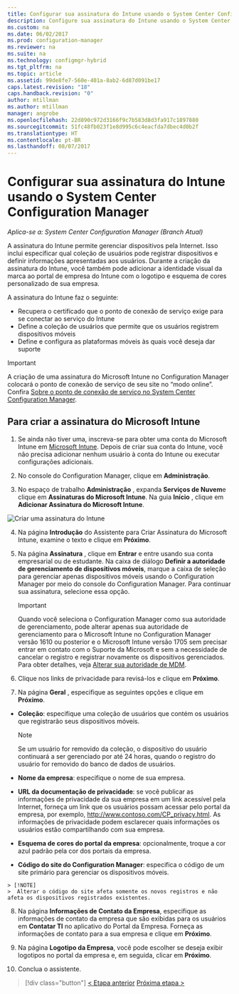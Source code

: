 ```yaml
---
title: Configurar sua assinatura do Intune usando o System Center Configuration Manager | Microsoft Docs
description: Configure sua assinatura do Intune usando o System Center Configuration Manager.
ms.custom: na
ms.date: 06/02/2017
ms.prod: configuration-manager
ms.reviewer: na
ms.suite: na
ms.technology: configmgr-hybrid
ms.tgt_pltfrm: na
ms.topic: article
ms.assetid: 99de8fe7-560e-401a-8ab2-6d87d091be17
caps.latest.revision: "18"
caps.handback.revision: "0"
author: mtillman
ms.author: mtillman
manager: angrobe
ms.openlocfilehash: 22d890c972d3166f9c7b583d8d3fa917c1897880
ms.sourcegitcommit: 51fc48fb023f1e8d995c6c4eacfda7dbec4d0b2f
ms.translationtype: HT
ms.contentlocale: pt-BR
ms.lasthandoff: 08/07/2017
---
```

# <a name="configure-your-intune-subscription-with-system-center-configuration-manager-and-microsoft-intune"></a>Configurar sua assinatura do Intune usando o System Center Configuration Manager

*Aplica-se a: System Center Configuration Manager (Branch Atual)*

A assinatura do Intune permite gerenciar dispositivos pela Internet. Isso inclui especificar qual coleção de usuários pode registrar dispositivos e definir informações apresentadas aos usuários. Durante a criação da assinatura do Intune, você também pode adicionar a identidade visual da marca ao portal de empresa do Intune com o logotipo e esquema de cores personalizado de sua empresa.

A assinatura do Intune faz o seguinte:

-   Recupera o certificado que o ponto de conexão de serviço exige para se conectar ao serviço do Intune
-   Define a coleção de usuários que permite que os usuários registrem dispositivos móveis
-   Define e configura as plataformas móveis às quais você deseja dar suporte

> [!IMPORTANT]
>  A criação de uma assinatura do Microsoft Intune no Configuration Manager colocará o ponto de conexão de serviço de seu site no “modo online”. Confira [Sobre o ponto de conexão de serviço no System Center Configuration Manager](../../core/servers/deploy/configure/about-the-service-connection-point.md).

## <a name="to-create-the-microsoft-intune-subscription"></a>Para criar a assinatura do Microsoft Intune

1.  Se ainda não tiver uma, inscreva-se para obter uma conta do Microsoft Intune em [Microsoft Intune](http://go.microsoft.com/fwlink/?LinkID=258216).  Depois de criar sua conta do Intune, você não precisa adicionar nenhum usuário à conta do Intune ou executar configurações adicionais.

2.  No console do Configuration Manager, clique em **Administração**.

3.  No espaço de trabalho **Administração** , expanda **Serviços de Nuvem**e clique em **Assinaturas do Microsoft Intune**. Na guia **Início** , clique em **Adicionar Assinatura do Microsoft Intune**.

![Criar uma assinatura do Intune](../media/mdm-set-intune.png)

4.  Na página **Introdução** do Assistente para Criar Assinatura do Microsoft Intune, examine o texto e clique em **Próximo**.

5.  Na página **Assinatura** , clique em **Entrar** e entre usando sua conta empresarial ou de estudante. Na caixa de diálogo **Definir a autoridade de gerenciamento de dispositivos móveis**, marque a caixa de seleção para gerenciar apenas dispositivos móveis usando o Configuration Manager por meio do console do Configuration Manager. Para continuar sua assinatura, selecione essa opção.

    > [!IMPORTANT]
    >  Quando você seleciona o Configuration Manager como sua autoridade de gerenciamento, pode alterar apenas sua autoridade de gerenciamento para o Microsoft Intune no Configuration Manager versão 1610 ou posterior e o Microsoft Intune versão 1705 sem precisar entrar em contato com o Suporte da Microsoft e sem a necessidade de cancelar o registro e registrar novamente os dispositivos gerenciados. Para obter detalhes, veja [Alterar sua autoridade de MDM](/sccm/mdm/deploy-use/change-mdm-authority).

6.  Clique nos links de privacidade para revisá-los e clique em **Próximo**.

7.  Na página **Geral** , especifique as seguintes opções e clique em **Próximo**.

  -   **Coleção**: especifique uma coleção de usuários que contém os usuários que registrarão seus dispositivos móveis.

      > [!NOTE]
      >  Se um usuário for removido da coleção, o dispositivo do usuário continuará a ser gerenciado por até 24 horas, quando o registro do usuário for removido do banco de dados de usuários.

  -   **Nome da empresa**: especifique o nome de sua empresa.

  -   **URL da documentação de privacidade**: se você publicar as informações de privacidade da sua empresa em um link acessível pela Internet, forneça um link que os usuários possam acessar pelo portal da empresa, por exemplo, http://www.contoso.com/CP_privacy.html. As informações de privacidade podem esclarecer quais informações os usuários estão compartilhando com sua empresa.

  -   **Esquema de cores do portal da empresa**: opcionalmente, troque a cor azul padrão pela cor dos portais da empresa.

  -   **Código do site do Configuration Manager**: especifica o código de um site primário para gerenciar os dispositivos móveis.

    > [!NOTE]
    >  Alterar o código do site afeta somente os novos registros e não afeta os dispositivos registrados existentes.

8.  Na página **Informações de Contato da Empresa**, especifique as informações de contato da empresa que são exibidas para os usuários em **Contatar TI** no aplicativo do Portal da Empresa. Forneça as informações de contato para a sua empresa e clique em **Próximo**.

9. Na página **Logotipo da Empresa**, você pode escolher se deseja exibir logotipos no portal da empresa e, em seguida, clicar em **Próximo**.

10. Conclua o assistente.

> [!div class="button"]
[< Etapa anterior](confirm-dns.md)  [Próxima etapa >](terms-and-conditions.md)

